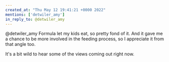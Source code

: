 ```yaml
---
created_at: "Thu May 12 19:41:21 +0000 2022"
mentions: ['detwiler_amy']
in_reply_to: @detwiler_amy
---
```


@detwiler_amy Formula let my kids eat, so pretty fond of it. And it gave me a chance to be more involved in the feeding process, so I appreciate it from that angle too. 

It's a bit wild to hear some of the views coming out right now.